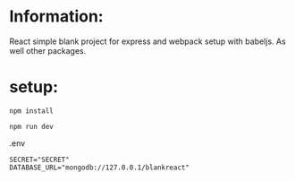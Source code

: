 

# Information:
  React simple blank project for express and webpack setup with babeljs. As well other packages.


# setup:
```
npm install

npm run dev
```


.env
```
SECRET="SECRET"
DATABASE_URL="mongodb://127.0.0.1/blankreact"
```